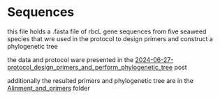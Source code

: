 # Sequences

this file holds a .fasta file of rbcL gene sequences from five seaweed species that wre used in the protocol to design primers and construct a phylogenetic tree

the data and protocol ware presented in the [2024-06-27-protocol_design_primers_and_perform_phylogenetic_tree](../../post/2024-06-27-protocol_design_primers_and_perform_phylogenetic_tree.md) post

additionally the resulted primers and phylogenetic tree are in the [Alinment_and_primers](../../resolts/Alinment_and_primers) folder
